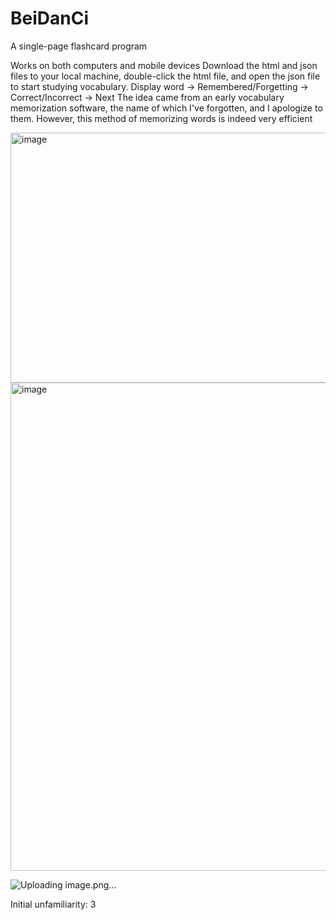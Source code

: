# BeiDanCi
A single-page flashcard program


Works on both computers and mobile devices
Download the html and json files to your local machine, double-click the html file, and open the json file to start studying vocabulary.
Display word -> Remembered/Forgetting -> Correct/Incorrect -> Next
The idea came from an early vocabulary memorization software, the name of which I've forgotten, and I apologize to them. However, this method of memorizing words is indeed very efficient


<img width="659" height="400" alt="image" src="https://github.com/user-attachments/assets/1d2a7bb3-2b14-4b4d-9f5a-b1ade7a84545" />


<img width="683" height="781" alt="image" src="https://github.com/user-attachments/assets/9374538b-7845-434b-9ee7-8cf014c3741c" />


![Uploading image.png…]()


Initial unfamiliarity: 3

